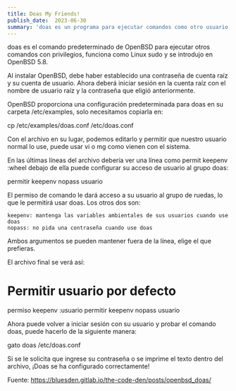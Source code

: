 ```yaml
---
title: Doas My Friends! 
publish_date:  2023-06-30
summary: 'doas es un programa para ejecutar comandos como otro usuario, generalmente como root.doas fue desarrollado por Ted Unangst para OpenBSD como un reemplazo de sudo más simple y seguro.'
---
```


doas es el comando predeterminado de OpenBSD para ejecutar otros comandos con privilegios, funciona como Linux sudo y se introdujo en OpenBSD 5.8.

Al instalar OpenBSD, debe haber establecido una contraseña de cuenta raíz y su cuenta de usuario. Ahora deberá iniciar sesión en la cuenta raíz con el nombre de usuario raíz y la contraseña que eligió anteriormente.

OpenBSD proporciona una configuración predeterminada para doas en su carpeta /etc/examples, solo necesitamos copiarla en:

cp /etc/examples/doas.conf /etc/doas.conf

Con el archivo en su lugar, podemos editarlo y permitir que nuestro usuario normal lo use, puede usar vi o mg como vienen con el sistema.

En las últimas líneas del archivo debería ver una línea como permit keepenv :wheel debajo de ella puede configurar su acceso de usuario al grupo doas:

permitir keepenv nopass usuario

El permiso de comando le dará acceso a su usuario al grupo de ruedas, lo que le permitirá usar doas. Los otros dos son:

    keepenv: mantenga las variables ambientales de sus usuarios cuando use doas
    nopass: no pida una contraseña cuando use doas

Ambos argumentos se pueden mantener fuera de la línea, elige el que prefieras.

El archivo final se verá así:

# Permitir usuario por defecto
permiso keepenv :usuario
permitir keepenv nopass usuario

Ahora puede volver a iniciar sesión con su usuario y probar el comando doas, puede hacerlo de la siguiente manera:

gato doas /etc/doas.conf

Si se le solicita que ingrese su contraseña o se imprime el texto dentro del archivo, ¡Doas se ha configurado correctamente!

Fuente: https://bluesden.gitlab.io/the-code-den/posts/openbsd_doas/
